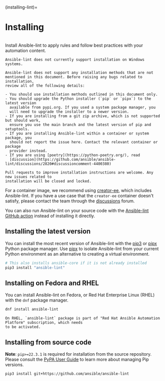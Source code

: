 (installing-lint)=

# Installing

```{contents} Topics

```

Install Ansible-lint to apply rules and follow best practices with your
automation content.

```{note}
Ansible-lint does not currently support installation on Windows systems.
```

```{warning}
Ansible-lint does not support any installation methods that are not
mentioned in this document. Before raising any bugs related to installation,
review all of the following details:

- You should use installation methods outlined in this document only.
- You should upgrade the Python installer (`pip` or `pipx`) to the latest version
  available from pypi.org. If you used a system package manager, you
  will need to upgrade the installer to a newer version.
- If you are installing from a git zip archive, which is not supported but should work,
  ensure you use the main branch and the latest version of pip and setuptools.
- If you are installing Ansible-lint within a container or system package, you
  should not report the issue here. Contact the relevant container or package
  provider instead.
- If you are using [poetry](https://python-poetry.org/), read
  [discussion](https://github.com/ansible/ansible-lint/discussions/2820#discussioncomment-4400380)

Pull requests to improve installation instructions are welcome. Any new issues related to
installation will be closed and locked.
```

For a container image, we recommend using
[creator-ee](https://github.com/ansible/creator-ee/), which includes
Ansible-lint. If you have a use case that the `creator-ee` container doesn't
satisfy, please contact the team through the
[discussions](https://github.com/ansible/ansible-lint/discussions) forum.

You can also run Ansible-lint on your source code with the
[Ansible-lint GitHub action](https://github.com/marketplace/actions/ansible-lint)
instead of installing it directly.

## Installing the latest version

You can install the most recent version of Ansible-lint with the [pip3] or
[pipx] Python package manager. Use [pipx] to isolate Ansible-lint from your
current Python environment as an alternative to creating a virtual environment.

```bash
# This also installs ansible-core if it is not already installed
pip3 install "ansible-lint"
```

## Installing on Fedora and RHEL

You can install Ansible-lint on Fedora, or Red Hat Enterprise Linux (RHEL) with
the `dnf` package manager.

```bash
dnf install ansible-lint
```

```{note}
On RHEL, `ansible-lint` package is part of "Red Hat Ansible Automation Platform" subscription, which needs
to be activated.
```

## Installing from source code

**Note**: `pip>=22.3.1` is required for installation from the source repository.
Please consult the [PyPA User Guide] to learn more about managing Pip versions.

```bash
pip3 install git+https://github.com/ansible/ansible-lint
```

[installing_from_source]: https://pypi.org/project/pip/
[pip3]: https://pypi.org/project/pip/
[pipx]: https://pypa.github.io/pipx/
[pypa user guide]:
  https://packaging.python.org/en/latest/tutorials/installing-packages/#ensure-pip-setuptools-and-wheel-are-up-to-date
